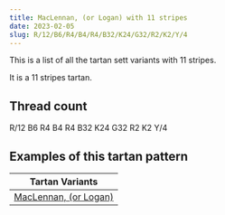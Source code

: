 ```yaml
---
title: MacLennan, (or Logan) with 11 stripes
date: 2023-02-05
slug: R/12/B6/R4/B4/R4/B32/K24/G32/R2/K2/Y/4
---
```

This is a list of all the tartan sett variants with 11 stripes.

It is a 11 stripes tartan.


## Thread count
R/12 B6 R4 B4 R4 B32 K24 G32 R2 K2 Y/4

## Examples of this tartan pattern

| Tartan Variants |
|---------------|
| [MacLennan, (or Logan)](/variants/r/12/b6/r4/b4/r4/b32/k24/g32/r2/k2/y/4-b304080-g008000-k000000-rc00000-yf0c000)||
